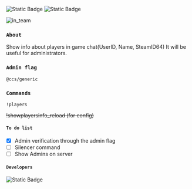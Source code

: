 ![Static Badge](https://img.shields.io/badge/Plugin-v1.2.0-darkgreen)
![Static Badge](https://img.shields.io/badge/API-v65%2B-blue)

![in_team](https://github.com/jackson-tougher/cs2_ShowPlayersInfo/assets/119735356/a53d9098-dbbe-4fd7-878a-dc22df234bc1)

### `About`
Show info about players in game chat(UserID, Name, SteamID64)
It will be useful for administrators.

### `Admin flag`
```
@ccs/generic
```

### `Commands`
```
!players
```
~~!showplayersinfo_reload (for config)~~

#### `To do list`
- [x] Admin verification through the admin flag
- [ ] Silencer command
- [ ] Show Admins on server
#### `Developers`
![Static Badge](https://img.shields.io/badge/Author-jockii(ch1nazes)-orange)
